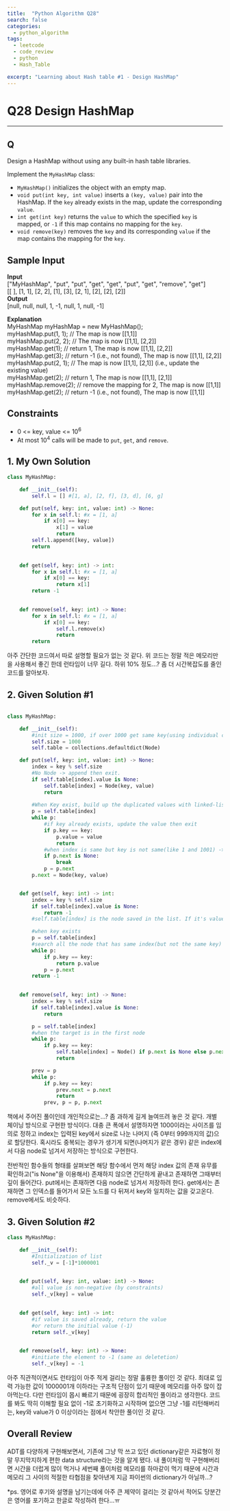 ```yaml
---
title:  "Python Algorithm Q28"
search: false
categories: 
  - python_algorithm
tags:
  - leetcode
  - code_review
  - python
  - Hash_Table

excerpt: "Learning about Hash table #1 - Design HashMap"
---
```


# Q28 Design HashMap
___

## Q

Design a HashMap without using any built-in hash table libraries.  

Implement the `MyHashMap` class:  

- `MyHashMap()` initializes the object with an empty map.
- `void put(int key, int value)` inserts a `(key, value)` pair into the HashMap. If the `key` already exists in the map, update the corresponding `value`.
- `int get(int key)` returns the `value` to which the specified `key` is mapped, or `-1` if this map contains no mapping for the `key`.
- `void remove(key)` removes the `key` and its corresponding `value` if the map contains the mapping for the `key`.

## Sample Input

__Input__  
["MyHashMap", "put", "put", "get", "get", "put", "get", "remove", "get"]  
[[ ], [1, 1], [2, 2], [1], [3], [2, 1], [2], [2], [2]]  
__Output__  
[null, null, null, 1, -1, null, 1, null, -1]  

__Explanation__  
MyHashMap myHashMap = new MyHashMap();  
myHashMap.put(1, 1); // The map is now [[1,1]]  
myHashMap.put(2, 2); // The map is now [[1,1], [2,2]]  
myHashMap.get(1);    // return 1, The map is now [[1,1], [2,2]]  
myHashMap.get(3);    // return -1 (i.e., not found), The map is now [[1,1], [2,2]]  
myHashMap.put(2, 1); // The map is now [[1,1], [2,1]] (i.e., update the existing value)  
myHashMap.get(2);    // return 1, The map is now [[1,1], [2,1]]  
myHashMap.remove(2); // remove the mapping for 2, The map is now [[1,1]]  
myHashMap.get(2);    // return -1 (i.e., not found), The map is now [[1,1]]  


## Constraints

- 0 <= key, value <= 10<sup>6</sup>
- At most 10<sup>4</sup> calls will be made to `put`, `get`, and `remove`.

## 1. My Own Solution

```py
class MyHashMap:

    def __init__(self):
        self.l = [] #[1, a], [2, f], [3, d], [6, g]

    def put(self, key: int, value: int) -> None:
        for x in self.l: #x = [1, a]
            if x[0] == key:
                x[1] = value
                return
        self.l.append([key, value])
        return
        

    def get(self, key: int) -> int:
        for x in self.l: #x = [1, a]
            if x[0] == key:
                return x[1]
        return -1
        

    def remove(self, key: int) -> None:
        for x in self.l: #x = [1, a]
            if x[0] == key:
                self.l.remove(x)
                return
        return
```

아주 간단한 코드여서 따로 설명할 필요가 없는 것 같다. 위 코드는 정말 적은 메모리만을 사용해서 좋긴 한데 런타임이 너무 길다. 하위 10% 정도...? 좀 더 시간복잡도를 줄인 코드를 알아보자.


## 2. Given Solution #1

```py

class MyHashMap:

    def __init__(self):
        #init size = 1000, if over 1000 get same key(using individual chaining)
        self.size = 1000
        self.table = collections.defaultdict(Node)

    def put(self, key: int, value: int) -> None:
        index = key % self.size
        #No Node -> append then exit.
        if self.table[index].value is None:
            self.table[index] = Node(key, value)
            return
        
        #When Key exist, build up the duplicated values with linked-list.
        p = self.table[index]
        while p:
            #if key already exists, update the value then exit
            if p.key == key:
                p.value = value
                return
            #when index is same but key is not same(like 1 and 1001) -> break then append new node.
            if p.next is None:
                break
            p = p.next
        p.next = Node(key, value)


    def get(self, key: int) -> int:
        index = key % self.size
        if self.table[index].value is None:
            return -1
        #self.table[index] is the node saved in the list. If it's value is none, it doesn't exist.

        #when key exists
        p = self.table[index]
        #search all the node that has same index(but not the same key)
        while p:
            if p.key == key:
                return p.value
            p = p.next
        return -1
        

    def remove(self, key: int) -> None:
        index = key % self.size
        if self.table[index].value is None:
            return

        p = self.table[index]
        #when the target is in the first node
        while p:
            if p.key == key:
                self.table[index] = Node() if p.next is None else p.next
                return

        prev = p
        while p:
            if p.key == key:
                prev.next = p.next
                return
            prev, p = p, p.next
```

책에서 주어진 풀이인데 개인적으로는...? 좀 과하게 길게 늘여뜨려 놓은 것 같다. 개별 체이닝 방식으로 구현한 방식이다. 대충 큰 폭에서 설명하자면 1000이라는 사이즈를 임의로 정하고 index는 입력된 key에서 size로 나눈 나머지 (즉 0부터 999까지의 값)으로 할당한다. 혹시라도 중복되는 경우가 생기게 되면(나머지가 같은 경우) 같은 index에서 다음 node로 넘겨서 저장하는 방식으로 구현한다.

전반적인 함수들의 형태를 살펴보면 해당 함수에서 먼저 해당 index 값의 존재 유무를 확인하고("is None"을 이용해서) 존재하지 않으면 간단하게 끝내고 존재하면 그때부터 깊이 들어간다. put에서는 존재하면 다음 node로 넘겨서 저장하려 한다. get에서는 존재하면 그 인덱스를 들어가서 모든 노드를 다 뒤져서 key와 일치하는 값을 갖고온다. remove에서도 비슷하다.

## 3. Given Solution #2

```py
class MyHashMap:

    def __init__(self):
        #Initialization of list
        self._v = [-1]*1000001
        

    def put(self, key: int, value: int) -> None:
        #all value is non-negative (by constraints)
        self._v[key] = value
        

    def get(self, key: int) -> int:
        #if value is saved already, return the value
        #or return the initial value (-1)
        return self._v[key]
        

    def remove(self, key: int) -> None:
        #initiate the element to -1 (same as deletetion)
        self._v[key] = -1
```

아주 직관적이면서도 런타임이 아주 적게 걸리는 정말 훌륭한 풀이인 것 같다. 최대로 입력 가능한 값이 1000001개 이하라는 구조적 단점이 있기 때문에 메모리를 아주 많이 잡아먹는다. 다만 런타임이 몹시 빠르기 때문에 굉장히 합리적인 풀이라고 생각한다. 코드를 봐도 딱히 이해할 필요 없이 -1로 초기화하고 시작하며 없으면 그냥 -1를 리턴해버리는, key와 value가 0 이상이라는 점에서 착안한 풀이인 것 같다.

## Overall Review

ADT를 다양하게 구현해보면서, 기존에 그냥 막 쓰고 있던 dictionary같은 자료형이 정말 무지막지하게 편한 data structure라는 것을 알게 됐다. 내 풀이처럼 막 구현해버리면 시간을 더럽게 많이 먹거나 세번째 풀이처럼 메모리를 하마같이 먹기 때문에 시간과 메모리 그 사이의 적절한 타협점을 찾아낸게 지금 파이썬의 dictionary가 아닐까...?

*ps. 영어로 후기와 설명을 남기는데에 아주 큰 제약이 걸리는 것 같아서 적어도 당분간은 영어를 포기하고 한글로 작성하려 한다...ㅠ